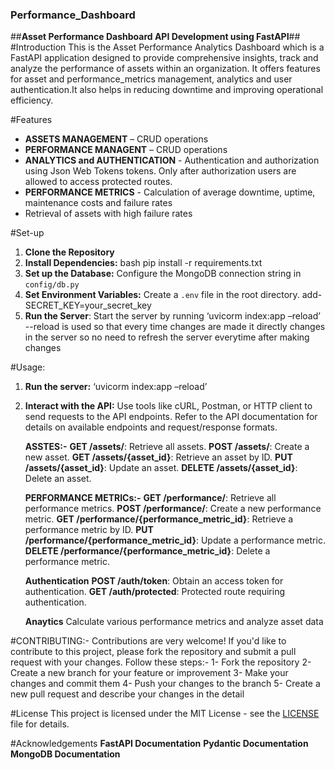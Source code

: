 ### Performance_Dashboard
##**Asset Performance Dashboard API Development using FastAPI**##
#Introduction
This is the Asset Performance Analytics Dashboard which is a FastAPI application designed to provide comprehensive insights, track and analyze the performance of assets within an organization. It offers features for asset and performance_metrics management, analytics and user authentication.It also helps in reducing downtime and improving operational efficiency.

#Features
- **ASSETS MANAGEMENT** – CRUD operations
- **PERFORMANCE MANAGENT** – CRUD operations
- **ANALYTICS and AUTHENTICATION** -  Authentication and authorization using Json Web Tokens tokens. Only after authorization users are allowed to access protected routes.
- **PERFORMANCE METRICS** - Calculation of average downtime, uptime, maintenance costs and failure rates
- Retrieval of assets with high failure rates

#Set-up
1. **Clone the Repository**
2. **Install Dependencies:**
   	bash
  	 pip install -r requirements.txt
3. **Set up the Database:**
    Configure the MongoDB connection string in `config/db.py`
4. **Set Environment Variables:**
   Create a `.env` file in the root directory.
   add- SECRET_KEY=your_secret_key
5. **Run the Server**:
   Start the server by running ‘uvicorm index:app –reload’
   --reload is used so that every time changes are made it directly changes in the server so no need to refresh the server everytime after making changes

#Usage:
1. **Run the server:**
    ‘uvicorm index:app –reload’
2. **Interact with the API:**
    Use tools like cURL, Postman, or HTTP client to send requests to the API endpoints.
    Refer to the API documentation for details on available endpoints and request/response formats.

   **ASSTES:-**
   	**GET /assets/**: Retrieve all assets.
   	**POST /assets/**: Create a new asset.
   	**GET /assets/{asset_id}**: Retrieve an asset by ID.
   	**PUT /assets/{asset_id}**: Update an asset.
  	**DELETE /assets/{asset_id}**: Delete an asset.
   
   **PERFORMANCE METRICs:-**
	**GET /performance/**: Retrieve all performance metrics.
	**POST /performance/**: Create a new performance metric.
	**GET /performance/{performance_metric_id}**: Retrieve a performance metric by ID.
	**PUT /performance/{performance_metric_id}**: Update a performance metric.
	**DELETE /performance/{performance_metric_id}**: Delete a performance metric.

   **Authentication**
	**POST /auth/token**: Obtain an access token for authentication.
	**GET /auth/protected**: Protected route requiring authentication.

   **Anaytics**
	Calculate various performance metrics and analyze asset data

#CONTRIBUTING:-
	Contributions are very welcome! If you'd like to contribute to this project, please fork the repository and submit a pull request with your changes.
	Follow these steps:-
		1-	Fork the repository
		2-	Create a new branch for your feature or improvement
		3-	Make your changes and commit them
		4-	Push your changes to the branch
		5-	Create a new pull request and describe your changes in the detail

#License
	This project is licensed under the MIT License - see the [LICENSE](LICENSE) file for details.

 #Acknowledgements
	**FastAPI Documentation**
	**Pydantic Documentation**
	**MongoDB Documentation**

 

  





   



   
   
   

   

   




